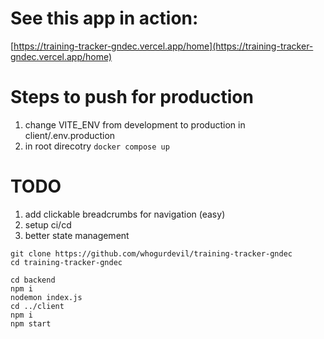 # See this app in action:
 [https://training-tracker-gndec.vercel.app/home](https://training-tracker-gndec.vercel.app/home)

# Steps to push for production

1. change VITE_ENV from development to production in client/.env.production
2. in root direcotry `docker compose up`

# TODO

1. add clickable breadcrumbs for navigation (easy)
2. setup ci/cd
3. better state management
 
```
git clone https://github.com/whogurdevil/training-tracker-gndec
cd training-tracker-gndec

cd backend
npm i
nodemon index.js
cd ../client
npm i
npm start
```
